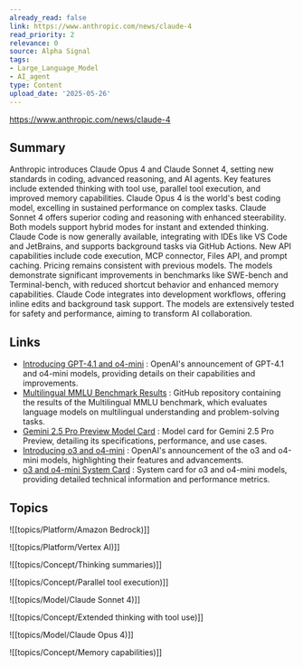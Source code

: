 ```yaml
---
already_read: false
link: https://www.anthropic.com/news/claude-4
read_priority: 2
relevance: 0
source: Alpha Signal
tags:
- Large_Language_Model
- AI_agent
type: Content
upload_date: '2025-05-26'
---
```


https://www.anthropic.com/news/claude-4
## Summary

Anthropic introduces Claude Opus 4 and Claude Sonnet 4, setting new standards in coding, advanced reasoning, and AI agents. Key features include extended thinking with tool use, parallel tool execution, and improved memory capabilities. Claude Opus 4 is the world's best coding model, excelling in sustained performance on complex tasks. Claude Sonnet 4 offers superior coding and reasoning with enhanced steerability. Both models support hybrid modes for instant and extended thinking. Claude Code is now generally available, integrating with IDEs like VS Code and JetBrains, and supports background tasks via GitHub Actions. New API capabilities include code execution, MCP connector, Files API, and prompt caching. Pricing remains consistent with previous models. The models demonstrate significant improvements in benchmarks like SWE-bench and Terminal-bench, with reduced shortcut behavior and enhanced memory capabilities. Claude Code integrates into development workflows, offering inline edits and background task support. The models are extensively tested for safety and performance, aiming to transform AI collaboration.
## Links

- [Introducing GPT-4.1 and o4-mini](https://openai.com/index/gpt-4-1/) : OpenAI's announcement of GPT-4.1 and o4-mini models, providing details on their capabilities and improvements.
- [Multilingual MMLU Benchmark Results](https://github.com/openai/simple-evals/blob/main/multilingual_mmlu_benchmark_results.md) : GitHub repository containing the results of the Multilingual MMLU benchmark, which evaluates language models on multilingual understanding and problem-solving tasks.
- [Gemini 2.5 Pro Preview Model Card](https://storage.googleapis.com/model-cards/documents/gemini-2.5-pro-preview.pdf) : Model card for Gemini 2.5 Pro Preview, detailing its specifications, performance, and use cases.
- [Introducing o3 and o4-mini](https://openai.com/index/introducing-o3-and-o4-mini/) : OpenAI's announcement of the o3 and o4-mini models, highlighting their features and advancements.
- [o3 and o4-mini System Card](https://cdn.openai.com/pdf/2221c875-02dc-4789-800b-e7758f3722c1/o3-and-o4-mini-system-card.pdf) : System card for o3 and o4-mini models, providing detailed technical information and performance metrics.

## Topics

![[topics/Platform/Amazon Bedrock)]]

![[topics/Platform/Vertex AI)]]

![[topics/Concept/Thinking summaries)]]

![[topics/Concept/Parallel tool execution)]]

![[topics/Model/Claude Sonnet 4)]]

![[topics/Concept/Extended thinking with tool use)]]

![[topics/Model/Claude Opus 4)]]

![[topics/Concept/Memory capabilities)]]